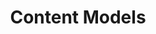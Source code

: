 ---
# This topic lives at
# https://digital.gov/topics/content-models

# Topic Title
title: "Content Models"

# description — keep it short and clear
# summary: ""

# Weight
weight: 1

# For more information on managing topics,
# see https://github.com/GSA/digitalgov.gov/wiki/topics
---